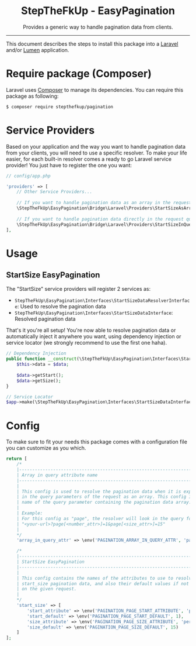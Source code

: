 <div align="center">
    <h1>StepTheFkUp - EasyPagination</h1>
    <p>Provides a generic way to handle pagination data from clients.</p>
</div>

---

This document describes the steps to install this package into a [Laravel][1] and/or [Lumen][2] application.

# Require package (Composer)

Laravel uses [Composer][3] to manage its dependencies. You can require this package as following:

```bash
$ composer require stepthefkup/pagination
```

# Service Providers

Based on your application and the way you want to handle pagination data from your clients, you will need to use a
specific resolver. To make your life easier, for each built-in resolver comes a ready to go Laravel service provider!
You just have to register the one you want:

```php
// config/app.php

'providers' => [
    // Other Service Providers...
    
    // If you want to handle pagination data as an array in the request query
    \StepTheFkUp\EasyPagination\Bridge\Laravel\Providers\StartSizeAsArrayInQueryEasyPaginationProvider::class,
    
    // If you want to handle pagination data directly in the request query
    \StepTheFkUp\EasyPagination\Bridge\Laravel\Providers\StartSizeInQueryEasyPaginationProvider::class,
],
``` 

# Usage

## StartSize EasyPagination

The "StartSize" service providers will register 2 services as:

- `StepTheFkUp\EasyPagination\Interfaces\StartSizeDataResolverInterface`: Used to resolve the pagination data
- `StepTheFkUp\EasyPagination\Interfaces\StartSizeDataInterface`: Resolved pagination data

That's it you're all setup! You're now able to resolve pagination data or automatically inject it anywhere you want, 
using dependency injection or service locator (we strongly recommend to use the first one haha).

```php
// Dependency Injection
public function __construct(\StepTheFkUp\EasyPagination\Interfaces\StartSizeDataInterface $data) {
    $this->data = $data;
    
    $data->getStart();
    $data->getSize();
}

// Service Locator
$app->make(\StepTheFkUp\EasyPagination\Interfaces\StartSizeDataInterface::class);
```

# Config

To make sure to fit your needs this package comes with a configuration file you can customize as you which.

```php
return [
    /*
    |--------------------------------------------------------------------------
    | Array in query attribute name
    |--------------------------------------------------------------------------
    |
    | This config is used to resolve the pagination data when it is expected
    | in the query parameters of the request as an array. This config is the
    | name of the query parameter containing the pagination data array.
    |
    | Example:
    | For this config as "page", the resolver will look in the query for:
    | "<your-url>?page[<number_attr>]=1&page[<size_attr>]=15"
    |
    */
    'array_in_query_attr' => \env('PAGINATION_ARRAY_IN_QUERY_ATTR', 'page'),

    /*
    |--------------------------------------------------------------------------
    | StartSize EasyPagination
    |--------------------------------------------------------------------------
    |
    | This config contains the names of the attributes to use to resolve the
    | start_size pagination data, and also their default values if not set
    | on the given request.
    |
    */
    'start_size' => [
        'start_attribute' => \env('PAGINATION_PAGE_START_ATTRIBUTE', 'page'),
        'start_default' => \env('PAGINATION_PAGE_START_DEFAULT', 1),
        'size_attribute' => \env('PAGINATION_PAGE_SIZE_ATTRIBUTE', 'perPage'),
        'size_default' => \env('PAGINATION_PAGE_SIZE_DEFAULT', 15)
    ]
];
```

[1]: https://laravel.com/
[2]: https://lumen.laravel.com/
[3]: https://getcomposer.org/

